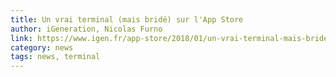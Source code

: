 ```yaml
---
title: Un vrai terminal (mais bridé) sur l'App Store
author: iGeneration, Nicolas Furno
link: https://www.igen.fr/app-store/2018/01/un-vrai-terminal-mais-bride-sur-lapp-store-102554
category: news
tags: news, terminal
---
```

